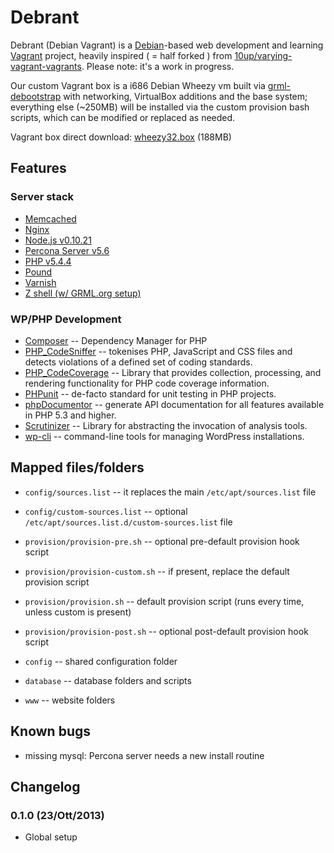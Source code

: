 # Debrant 

Debrant (Debian Vagrant) is a [Debian](https://debian.org)-based web development and learning [Vagrant](http://vagrantup.com) project, heavily inspired ( = half forked ) from [10up/varying-vagrant-vagrants](https://github.com/10up/varying-vagrant-vagrants). Please note: it's a work in progress.

Our custom Vagrant box is a i686 Debian Wheezy vm built via [grml-debootstrap](http://grml.org/grml-debootstrap/) with networking, VirtualBox additions and the base system; everything else (~250MB) will be installed via the custom provision bash scripts, which can be modified or replaced as needed.

Vagrant box direct download: [wheezy32.box](http://tools.swergroup.com/downloads/wheezy32.box) (188MB)

## Features

### Server stack

* [Memcached](http://memcached.org)
* [Nginx](http://nginx.org)
* [Node.js v0.10.21](http://nodejs.org)
* [Percona Server v5.6](http://www.percona.com/software/percona-server)
* [PHP v5.4.4](http://php.net)
* [Pound](http://www.apsis.ch/pound)
* [Varnish](https://www.varnish-cache.org)
* [Z shell (w/ GRML.org setup)](http://grml.org/zsh/)

### WP/PHP Development

* [Composer](http://getcomposer.org/) -- Dependency Manager for PHP
* [PHP_CodeSniffer](https://github.com/squizlabs/PHP_CodeSniffer) -- tokenises PHP, JavaScript and CSS files and detects violations of a defined set of coding standards.
* [PHP_CodeCoverage](https://github.com/sebastianbergmann/php-code-coverage) -- Library that provides collection, processing, and rendering functionality for PHP code coverage information.
* [PHPunit](https://github.com/sebastianbergmann/phpunit/) -- de-facto standard for unit testing in PHP projects.
* [phpDocumentor](http://phpdoc.org/) -- generate API documentation for all features available in PHP 5.3 and higher.
* [Scrutinizer](https://github.com/scrutinizer-ci/scrutinizer) -- Library for abstracting the invocation of analysis tools.
* [wp-cli](wp-cli.org) -- command-line tools for managing WordPress installations.


## Mapped files/folders

* `config/sources.list` -- it replaces the main `/etc/apt/sources.list` file
* `config/custom-sources.list` -- optional `/etc/apt/sources.list.d/custom-sources.list` file
* `provision/provision-pre.sh` -- optional pre-default provision hook script
* `provision/provision-custom.sh` -- if present, replace the default provision script
* `provision/provision.sh` -- default provision script (runs every time, unless custom is present)
* `provision/provision-post.sh` -- optional post-default provision hook script

* `config` -- shared configuration folder
* `database` -- database folders and scripts
* `www` -- website folders

## Known bugs

* missing mysql: Percona server needs a new install routine


## Changelog

### 0.1.0 (23/Ott/2013)

* Global setup

